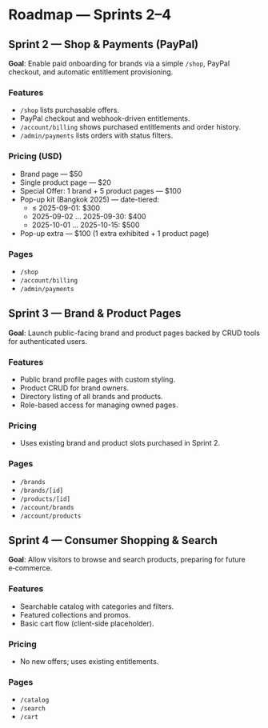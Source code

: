 # Roadmap — Sprints 2–4

## Sprint 2 — Shop & Payments (PayPal)

**Goal**: Enable paid onboarding for brands via a simple `/shop`, PayPal checkout, and automatic entitlement provisioning.

### Features
- `/shop` lists purchasable offers.
- PayPal checkout and webhook-driven entitlements.
- `/account/billing` shows purchased entitlements and order history.
- `/admin/payments` lists orders with status filters.

### Pricing (USD)
- Brand page — $50
- Single product page — $20
- Special Offer: 1 brand + 5 product pages — $100
- Pop-up kit (Bangkok 2025) — date-tiered:
  - ≤ 2025-09-01: $300
  - 2025-09-02 … 2025-09-30: $400
  - 2025-10-01 … 2025-10-15: $500
- Pop-up extra — $100 (1 extra exhibited + 1 product page)

### Pages
- `/shop`
- `/account/billing`
- `/admin/payments`

## Sprint 3 — Brand & Product Pages

**Goal**: Launch public-facing brand and product pages backed by CRUD tools for authenticated users.

### Features
- Public brand profile pages with custom styling.
- Product CRUD for brand owners.
- Directory listing of all brands and products.
- Role-based access for managing owned pages.

### Pricing
- Uses existing brand and product slots purchased in Sprint 2.

### Pages
- `/brands`
- `/brands/[id]`
- `/products/[id]`
- `/account/brands`
- `/account/products`

## Sprint 4 — Consumer Shopping & Search

**Goal**: Allow visitors to browse and search products, preparing for future e‑commerce.

### Features
- Searchable catalog with categories and filters.
- Featured collections and promos.
- Basic cart flow (client-side placeholder).

### Pricing
- No new offers; uses existing entitlements.

### Pages
- `/catalog`
- `/search`
- `/cart`